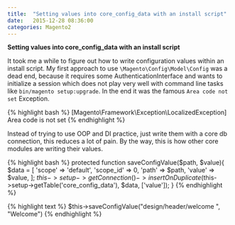 ```yaml
---
title:  "Setting values into core_config_data with an install script"
date:   2015-12-28 08:36:00
categories: Magento2
---
```


**Setting values into core_config_data with an install script**

It took me a while to figure out how to write configuration values within an
install script. My first approach to use ```\Magento\Config\Model\Config``` was
a dead end, because it requires some AuthenticationInterface and wants to
initialize a session which does not play very well with command line tasks
like ```bin/magento setup:upgrade```. In the end it was the famous ```Area code
not set``` Exception.

{% highlight bash %}
[Magento\Framework\Exception\LocalizedException]
Area code is not set
{% endhighlight %}

Instead of trying to use OOP and DI practice, just write them with a core db
connection, this reduces a lot of pain. By the way, this is how other core modules
are writing their values.

{% highlight bash %}
protected function saveConfigValue($path, $value){
  $data = [
      'scope' => 'default',
      'scope_id' => 0,
      'path' => $path,
      'value' => $value,
  ];
  $this->setup->getConnection()
      ->insertOnDuplicate($this->setup->getTable('core_config_data'), $data, ['value']);
}
{% endhighlight %}


{% highlight text %}
$this->saveConfigValue("design/header/welcome ", "Welcome")
{% endhighlight %}

